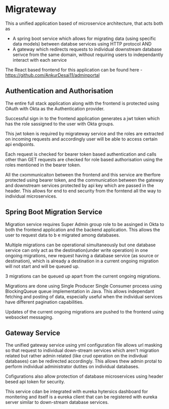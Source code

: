 # Migrateway

This a unified application based of microservice architecture, that acts both as 
* A spring boot service which allows for migrating data (using specific data models) between databse services using HTTP protocol
AND
* A gateway which redirects requests to individual downstream database serivce from the same domain, without requiring users to independantly interact with each service

The React based frontend for this application can be found here - https://github.com/AnkurDesai11/adminportal

## Authentication and Authorisation

The entire full stack application along with the frontend is protected using OAuth with Okta as the Authentication provider. 

Successful sign in to the frontend application generates a jwt token which has the role sassigned to the user with Okta groups. 

This jwt token is required by migrateway service and the roles are extracted on incoming requests and accordingly user will be able to access certain api endpoints.

Each request is checked for bearer token based authentication and calls other than GET requests are checked for role based authorisation using the roles mentioned in the bearer token.

All the cxommunicaiton between the frontend and this service are therfore protected using bearer token, and the communication between the gateway and downstream services protected by api key which are passed in the header. This allows for end to end security from the forntend all the way to individual microservices.

## Spring Boot Migration Service

Migration service requires Super Admin group role to be assinged in Okta to both the frontend application and the backend application. This allows the user to request data to b e migrated among databases. 

Multiple migrations can be operational simultaneously but one database service can only act as the destination(under write operation) in one ongoing migrations, new request having a database service (as source or destination), which is already a destination in a current ongoing migration will not start and will be queued up.

3 migrations can be queued up apart from the current ongoing migrations.

Migrations are done using Single Producer Single Consumer process using BlockingQueue queue implementation in Java. This allows independant fetching and posting of data, especially useful when the individual services have different pagination capabilities.

Updates of the current ongoing migrations are pushed to the frontend using websocket messaging.

## Gateway Service

The unified gateway service using yml configuration file allows url masking so that request to individual down-stream services which aren't migration related but rather admin related (like crud operation on the indivdual databases) can be redirected accordingly. This allows thew admin protal to perform individual administrator dutites on individual databases.

Cofigurations also allow protection of database microservices using header besed api token for security.

This service cdan be integrated with eureka hytersics dashboard for monitering and itself is a eureka client that can be registered with eureka server similar to down-stream database services.
